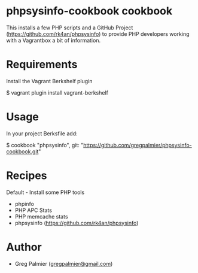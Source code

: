 # phpsysinfo-cookbook cookbook

This installs a few PHP scripts and a GitHub Project (https://github.com/rk4an/phpsysinfo) to provide PHP developers working with a Vagrantbox a bit of information.

# Requirements

Install the Vagrant Berkshelf plugin

  $ vagrant plugin install vagrant-berkshelf

# Usage

In your project Berksfile add:

  $ cookbook "phpsysinfo", git: "https://github.com/gregpalmier/phpsysinfo-cookbook.git"

# Recipes

Default - Install some PHP tools
- phpinfo
- PHP APC Stats
- PHP memcache stats
- phpsysinfo (<https://github.com/rk4an/phpsysinfo>)

# Author
- Greg Palmier (<gregpalmier@gmail.com>)
